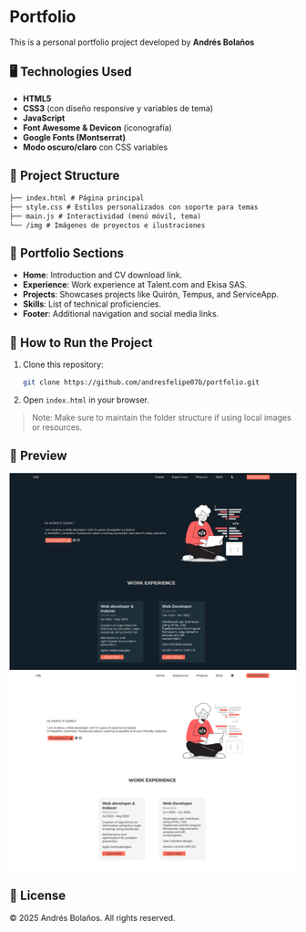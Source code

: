 # Portfolio

This is a personal portfolio project developed by **Andrés Bolaños**

## 🖥️ Technologies Used

- **HTML5**
- **CSS3** (con diseño responsive y variables de tema)
- **JavaScript**
- **Font Awesome & Devicon** (iconografía)
- **Google Fonts (Montserrat)**
- **Modo oscuro/claro** con CSS variables

## 📁 Project Structure

```
├── index.html # Página principal
├── style.css # Estilos personalizados con soporte para temas
├── main.js # Interactividad (menú móvil, tema)
└── /img # Imágenes de proyectos e ilustraciones
```

## 🧠 Portfolio Sections

- **Home**: Introduction and CV download link.
- **Experience**: Work experience at Talent.com and Ekisa SAS.
- **Projects**: Showcases projects like Quirón, Tempus, and ServiceApp.
- **Skills**: List of technical proficiencies.
- **Footer**: Additional navigation and social media links.

## 🚀 How to Run the Project

1. Clone this repository:
   ```bash
   git clone https://github.com/andresfelipe07b/portfolio.git
   ```
2. Open `index.html` in your browser.

> Note: Make sure to maintain the folder structure if using local images or resources.

## 📸 Preview

![Portfolio Screenshot](./img/dark-preview.png)
![Portfolio Screenshot](./img/light-preview.png)

## 📄 License

© 2025 Andrés Bolaños. All rights reserved.
